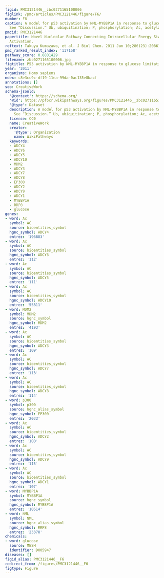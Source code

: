 ```yaml
---
figid: PMC3121446__zbc0271165100006
figlink: /pmc/articles/PMC3121446/figure/F6/
number: F6
caption: A model for p53 activation by NML-MYBBP1A in response to glucose limitation.
  See “Discussion.” Ub, ubiquitination; P, phosphorylation; Ac, acetylation.
pmcid: PMC3121446
papertitle: Novel Nucleolar Pathway Connecting Intracellular Energy Status with p53
  Activation.
reftext: Takuya Kumazawa, et al. J Biol Chem. 2011 Jun 10;286(23):20861-20869.
pmc_ranked_result_index: '117158'
pathway_score: 0.8801429
filename: zbc0271165100006.jpg
figtitle: P53 activation by NML-MYBBP1A in response to glucose limitation
year: '2011'
organisms: Homo sapiens
ndex: c8e3cc9c-df19-11ea-99da-0ac135e8bacf
annotations: []
seo: CreativeWork
schema-jsonld:
  '@context': https://schema.org/
  '@id': https://pfocr.wikipathways.org/figures/PMC3121446__zbc0271165100006.html
  '@type': Dataset
  description: A model for p53 activation by NML-MYBBP1A in response to glucose limitation.
    See “Discussion.” Ub, ubiquitination; P, phosphorylation; Ac, acetylation.
  license: CC0
  name: CreativeWork
  creator:
    '@type': Organization
    name: WikiPathways
  keywords:
  - ADCY4
  - ADCY6
  - ADCY5
  - ADCY10
  - MDM2
  - ADCY3
  - ADCY7
  - ADCY8
  - EP300
  - ADCY2
  - ADCY9
  - ADCY1
  - MYBBP1A
  - RRP8
  - glucose
genes:
- word: Ac
  symbol: AC
  source: bioentities_symbol
  hgnc_symbol: ADCY4
  entrez: '196883'
- word: Ac
  symbol: AC
  source: bioentities_symbol
  hgnc_symbol: ADCY6
  entrez: '112'
- word: Ac
  symbol: AC
  source: bioentities_symbol
  hgnc_symbol: ADCY5
  entrez: '111'
- word: Ac
  symbol: AC
  source: bioentities_symbol
  hgnc_symbol: ADCY10
  entrez: '55811'
- word: MDM2
  symbol: MDM2
  source: hgnc_symbol
  hgnc_symbol: MDM2
  entrez: '4193'
- word: Ac
  symbol: AC
  source: bioentities_symbol
  hgnc_symbol: ADCY3
  entrez: '109'
- word: Ac
  symbol: AC
  source: bioentities_symbol
  hgnc_symbol: ADCY7
  entrez: '113'
- word: Ac
  symbol: AC
  source: bioentities_symbol
  hgnc_symbol: ADCY8
  entrez: '114'
- word: p300
  symbol: p300
  source: hgnc_alias_symbol
  hgnc_symbol: EP300
  entrez: '2033'
- word: Ac
  symbol: AC
  source: bioentities_symbol
  hgnc_symbol: ADCY2
  entrez: '108'
- word: Ac
  symbol: AC
  source: bioentities_symbol
  hgnc_symbol: ADCY9
  entrez: '115'
- word: Ac
  symbol: AC
  source: bioentities_symbol
  hgnc_symbol: ADCY1
  entrez: '107'
- word: MYBBP1A
  symbol: MYBBP1A
  source: hgnc_symbol
  hgnc_symbol: MYBBP1A
  entrez: '10514'
- word: NML
  symbol: NML
  source: hgnc_alias_symbol
  hgnc_symbol: RRP8
  entrez: '23378'
chemicals:
- word: glucose
  source: MESH
  identifier: D005947
diseases: []
figid_alias: PMC3121446__F6
redirect_from: /figures/PMC3121446__F6
figtype: Figure
---
```

